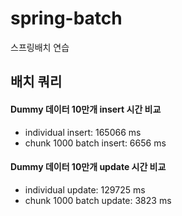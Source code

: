 # spring-batch
스프링배치 연습

## 배치 쿼리
#### Dummy 데이터 10만개 insert 시간 비교
- individual insert: 165066 ms
- chunk 1000 batch insert: 6656 ms

#### Dummy 데이터 10만개 update 시간 비교
- individual update: 129725 ms
- chunk 1000 batch update: 3823 ms
